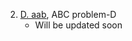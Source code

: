 
2. [D. aab](https://atcoder.jp/contests/abc202/tasks/abc202_d), ABC problem-D
   - Will be updated soon
   
